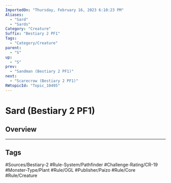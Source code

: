 ```yaml
---
ImportedOn: "Thursday, February 16, 2023 6:10:23 PM"
Aliases:
  - "Sard"
  - "Sards"
Category: "Creature"
Suffix: "Bestiary 2 PF1"
Tags:
  - "Category/Creature"
parent:
  - "S"
up:
  - "S"
prev:
  - "Sandman (Bestiary 2 PF1)"
next:
  - "Scarecrow (Bestiary 2 PF1)"
RWtopicId: "Topic_10495"
---
```

# Sard (Bestiary 2 PF1)
## Overview

---
## Tags
#Sources/Bestiary-2 #Rule-System/Pathfinder #Challenge-Rating/CR-19 #Monster-Type/Plant #Rule/OGL #Publisher/Paizo #Rule/Core #Rule/Creature

